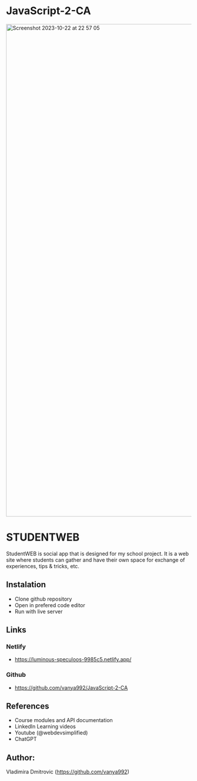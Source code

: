 # JavaScript-2-CA

<img width="1337" alt="Screenshot 2023-10-22 at 22 57 05" src="https://github.com/vanya992/JavaScript-2-CA/assets/111580069/7ddba834-32ef-4d34-b553-d873abdb6b96">

# STUDENTWEB

StudentWEB is social app that is designed for my school project. It is a web site where students can gather and have their own space for exchange of experiences, tips & tricks, etc.

## Instalation

- Clone github repository
- Open in prefered code editor
- Run with live server

## Links 

### Netlify
- https://luminous-speculoos-9985c5.netlify.app/

### Github
- https://github.com/vanya992/JavaScript-2-CA

## References
- Course modules and API documentation
- LinkedIn Learning videos
- Youtube (@webdevsimplified)
- ChatGPT

## Author:

Vladimira Dmitrovic (https://github.com/vanya992)





